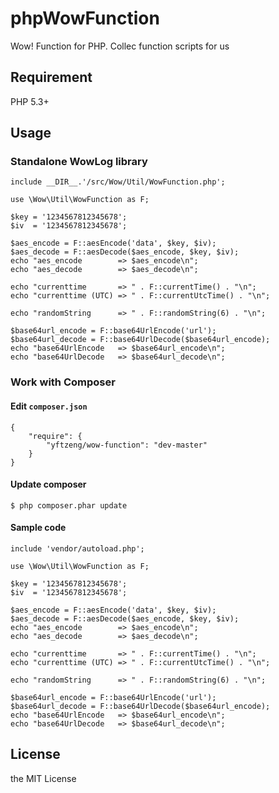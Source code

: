 # phpWowFunction

Wow! Function for PHP. Collec function scripts for us

## Requirement

PHP 5.3+

## Usage

### Standalone WowLog library

```
include __DIR__.'/src/Wow/Util/WowFunction.php';

use \Wow\Util\WowFunction as F;

$key = '1234567812345678';
$iv  = '1234567812345678';

$aes_encode = F::aesEncode('data', $key, $iv);
$aes_decode = F::aesDecode($aes_encode, $key, $iv);
echo "aes_encode        => $aes_encode\n";
echo "aes_decode        => $aes_decode\n";

echo "currenttime       => " . F::currentTime() . "\n";
echo "currenttime (UTC) => " . F::currentUtcTime() . "\n";

echo "randomString      => " . F::randomString(6) . "\n";

$base64url_encode = F::base64UrlEncode('url');
$base64url_decode = F::base64UrlDecode($base64url_encode);
echo "base64UrlEncode   => $base64url_encode\n";
echo "base64UrlDecode   => $base64url_decode\n";
```

### Work with Composer

#### Edit `composer.json`

```
{
    "require": {
        "yftzeng/wow-function": "dev-master"
    }
}
```

#### Update composer

```
$ php composer.phar update
```

#### Sample code
```
include 'vendor/autoload.php';

use \Wow\Util\WowFunction as F;

$key = '1234567812345678';
$iv  = '1234567812345678';

$aes_encode = F::aesEncode('data', $key, $iv);
$aes_decode = F::aesDecode($aes_encode, $key, $iv);
echo "aes_encode        => $aes_encode\n";
echo "aes_decode        => $aes_decode\n";

echo "currenttime       => " . F::currentTime() . "\n";
echo "currenttime (UTC) => " . F::currentUtcTime() . "\n";

echo "randomString      => " . F::randomString(6) . "\n";

$base64url_encode = F::base64UrlEncode('url');
$base64url_decode = F::base64UrlDecode($base64url_encode);
echo "base64UrlEncode   => $base64url_encode\n";
echo "base64UrlDecode   => $base64url_decode\n";
```

## License

the MIT License
